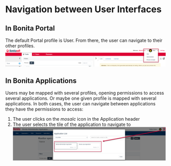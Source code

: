 # Navigation between User Interfaces

## In Bonita Portal
The default Portal profile is User. From there, the user can navigate to their other profiles.   
![Navigation Portal](images/UI2021.1/navigation-portal.png)<!--{.img-responsive}-->


## In Bonita Applications 
Users may be mapped with several profiles, opening permissions to access several applications.
Or maybe one given profile is mapped with several applications.
In both cases, the user can navigate between applications they have the permissions to access:
  1. The user clicks on the _mosaïc_ icon in the Application header
  2. The user selects the tile of the application to navigate to
![Navigation Application](images/UI2021.1/navigation-application.png)<!--{.img-responsive}-->

